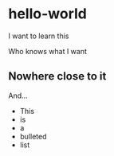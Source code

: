 # hello-world
I want to learn this

Who knows what I want

## Nowhere close to it
And...
* This
* is
* a
* bulleted
* list
